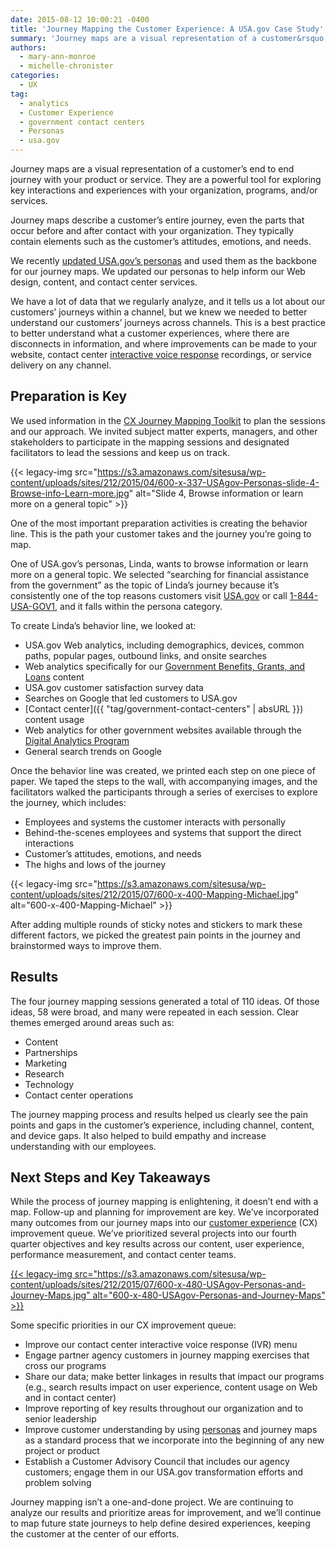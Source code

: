 ```yaml
---
date: 2015-08-12 10:00:21 -0400
title: 'Journey Mapping the Customer Experience: A USA.gov Case Study'
summary: 'Journey maps are a visual representation of a customer&rsquo;s end to end journey with your product or service. They are a powerful tool for exploring key interactions and experiences with your organization, programs, and/or services. Journey maps describe a customer&rsquo;s entire journey, even the parts that occur before and after contact with your organization. They'
authors:
  - mary-ann-monroe
  - michelle-chronister
categories:
  - UX
tag:
  - analytics
  - Customer Experience
  - government contact centers
  - Personas
  - usa.gov
---
```


Journey maps are a visual representation of a customer’s end to end journey with your product or service. They are a powerful tool for exploring key interactions and experiences with your organization, programs, and/or services.

Journey maps describe a customer’s entire journey, even the parts that occur before and after contact with your organization. They typically contain elements such as the customer’s attitudes, emotions, and needs.

We recently [updated USA.gov’s personas](https://www.WHATEVER/2015/04/06/using-personas-to-better-understand-customers-usa-gov-case-study/) and used them as the backbone for our journey maps. We updated our personas to help inform our Web design, content, and contact center services.

We have a lot of data that we regularly analyze, and it tells us a lot about our customers’ journeys within a channel, but we knew we needed to better understand our customers’ journeys across channels. This is a best practice to better understand what a customer experiences, where there are disconnects in information, and where improvements can be made to your website, contact center [interactive voice response](https://www.WHATEVER/2015/04/30/digitalgovs-inaugural-podcast-how-ivr-supports-contact-centers/) recordings, or service delivery on any channel.

## Preparation is Key

We used information in the [CX Journey Mapping Toolkit](http://designingcx.com/cx-journey-mapping-toolkit/) to plan the sessions and our approach. We invited subject matter experts, managers, and other stakeholders to participate in the mapping sessions and designated facilitators to lead the sessions and keep us on track.

{{< legacy-img src="https://s3.amazonaws.com/sitesusa/wp-content/uploads/sites/212/2015/04/600-x-337-USAgov-Personas-slide-4-Browse-info-Learn-more.jpg" alt="Slide 4, Browse information or learn more on a general topic" >}}

One of the most important preparation activities is creating the behavior line. This is the path your customer takes and the journey you’re going to map.

One of USA.gov’s personas, Linda, wants to browse information or learn more on a general topic. We selected “searching for financial assistance from the government” as the topic of Linda’s journey because it’s consistently one of the top reasons customers visit [USA.gov](https://www.usa.gov/) or call [1-844-USA-GOV1](https://www.usa.gov/phone), and it falls within the persona category.

To create Linda’s behavior line, we looked at:

  * USA.gov Web analytics, including demographics, devices, common paths, popular pages, outbound links, and onsite searches
  * Web analytics specifically for our [Government Benefits, Grants, and Loans](https://www.usa.gov/benefits-grants-loans) content
  * USA.gov customer satisfaction survey data
  * Searches on Google that led customers to USA.gov
  * [Contact center]({{ "tag/government-contact-centers" | absURL }}) content usage
  * Web analytics for other government websites available through the [Digital Analytics Program](https://www.WHATEVER/services/dap/)
  * General search trends on Google

Once the behavior line was created, we printed each step on one piece of paper. We taped the steps to the wall, with accompanying images, and the facilitators walked the participants through a series of exercises to explore the journey, which includes:

  * Employees and systems the customer interacts with personally
  * Behind-the-scenes employees and systems that support the direct interactions
  * Customer’s attitudes, emotions, and needs
  * The highs and lows of the journey

{{< legacy-img src="https://s3.amazonaws.com/sitesusa/wp-content/uploads/sites/212/2015/07/600-x-400-Mapping-Michael.jpg" alt="600-x-400-Mapping-Michael" >}}

After adding multiple rounds of sticky notes and stickers to mark these different factors, we picked the greatest pain points in the journey and brainstormed ways to improve them.

## Results

The four journey mapping sessions generated a total of 110 ideas. Of those ideas, 58 were broad, and many were repeated in each session. Clear themes emerged around areas such as:

  * Content
  * Partnerships
  * Marketing
  * Research
  * Technology
  * Contact center operations

The journey mapping process and results helped us clearly see the pain points and gaps in the customer’s experience, including channel, content, and device gaps. It also helped to build empathy and increase understanding with our employees.

## Next Steps and Key Takeaways

While the process of journey mapping is enlightening, it doesn’t end with a map. Follow-up and planning for improvement are key. We’ve incorporated many outcomes from our journey maps into our [customer experience](https://www.WHATEVER/tag/customer-experience-2/) (CX) improvement queue. We’ve prioritized several projects into our fourth quarter objectives and key results across our content, user experience, performance measurement, and contact center teams.

[{{< legacy-img src="https://s3.amazonaws.com/sitesusa/wp-content/uploads/sites/212/2015/07/600-x-480-USAgov-Personas-and-Journey-Maps.jpg" alt="600-x-480-USAgov-Personas-and-Journey-Maps" >}}](https://s3.amazonaws.com/sitesusa/wp-content/uploads/sites/212/2015/07/1000-x-800-USAgov-Personas-and-Journey-Maps.jpg)

Some specific priorities in our CX improvement queue:

  * Improve our contact center interactive voice response (IVR) menu
  * Engage partner agency customers in journey mapping exercises that cross our programs
  * Share our data; make better linkages in results that impact our programs (e.g., search results impact on user experience, content usage on Web and in contact center)
  * Improve reporting of key results throughout our organization and to senior leadership
  * Improve customer understanding by using [personas](https://www.WHATEVER/2015/01/09/personas-101/) and journey maps as a standard process that we incorporate into the beginning of any new project or product
  * Establish a Customer Advisory Council that includes our agency customers; engage them in our USA.gov transformation efforts and problem solving

Journey mapping isn’t a one-and-done project. We are continuing to analyze our results and prioritize areas for improvement, and we’ll continue to map future state journeys to help define desired experiences, keeping the customer at the center of our efforts.